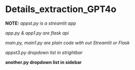 # Details_extraction_GPT4o

**NOTE:**
*appst.py is a streamlit app*

*app.py & app1.py are flask api*

*main.py, main1.py are plain code with out Streamlit or Flask*

*appst3.py dropdown list in strightbar*

**another.py dropdown list in sidebar**
